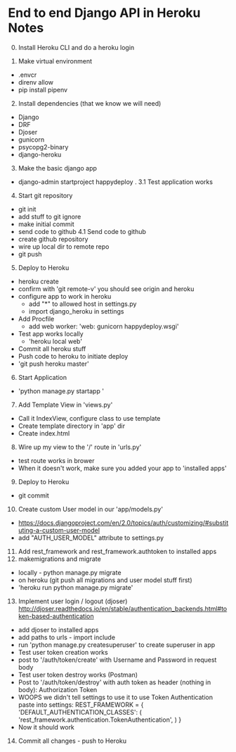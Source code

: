 # End to end Django API in Heroku Notes

0. Install Heroku CLI and do a heroku login

1. Make virtual environment
- .envcr
- direnv allow
- pip install pipenv
2. Install dependencies (that we know we will need)
- Django
- DRF
- Djoser
- gunicorn
- psycopg2-binary
- django-heroku
3. Make the basic django app
- django-admin startproject happydeploy .
3.1 Test application works
4. Start git repository
- git init
- add stuff to git ignore
- make initial commit
- send code to github
4.1 Send code to github
- create github repository
- wire up local dir to remote repo
- git push
5. Deploy to Heroku
- heroku create
- confirm with 'git remote-v' you should see origin and heroku
- configure app to work in heroku
  - add "\*" to allowed host in settings.py
  - import django_heroku in settings
- Add Procfile
  - add web worker: 'web: gunicorn happydeploy.wsgi'
- Test app works locally
  - 'heroku local web'
- Commit all heroku stuff
- Push code to heroku to initiate deploy
 - 'git push heroku master'
6. Start Application
- 'python manage.py startapp <appname>'
7. Add Template View in 'views.py'
- Call it IndexView, configure class to use template
- Create template directory in 'app' dir
- Create index.html
8. Wire up my view to the '/' route in 'urls.py'
- test route works in brower
- When it doesn't work, make sure you added your app to 'installed apps'
9. Deploy to Heroku
- git commit
10. Create custom User model in our 'app/models.py'
- https://docs.djangoproject.com/en/2.0/topics/auth/customizing/#substituting-a-custom-user-model
- add "AUTH_USER_MODEL" attribute to settings.py
11. Add rest_framework and rest_framework.authtoken to installed apps
12. makemigrations and migrate
- locally - python manage.py migrate
- on heroku (git push all migrations and user model stuff first)
 - 'heroku run python manage.py migrate'
13. Implement user login / logout (djoser)
http://djoser.readthedocs.io/en/stable/authentication_backends.html#token-based-authentication
- add djoser to installed apps
- add paths to urls - import include
- run 'python manage.py createsuperuser' to create superuser in app
- Test user token creation works
 - post to '/auth/token/create' with Username and Password in request body
- Test user token destroy works (Postman)
 - Post to '/auth/token/destroy' with auth token as header (nothing in body):
 Authorization Token <paste here>
 - WOOPS we didn't tell settings to use it to use Token Authentication paste into settings:
 REST_FRAMEWORK = {
    'DEFAULT_AUTHENTICATION_CLASSES': (
        'rest_framework.authentication.TokenAuthentication',
    )
}
- Now it should work
14. Commit all changes - push to Heroku 

